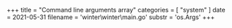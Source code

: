 +++
title = "Command line arguments array"
categories = [ "system" ]
date = 2021-05-31
filename = 'winter\winter\main.go'
substr = 'os.Args'
+++
